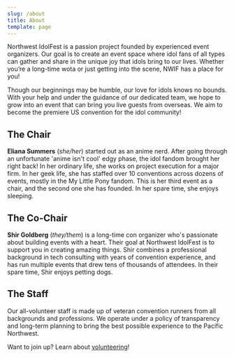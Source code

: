 ```yaml
---
slug: /about
title: About
template: page
---
```

Northwest IdolFest is a passion project founded by experienced event organizers. Our goal is to create an event space where idol fans of all types can gather and share in the unique joy that idols bring to our lives. Whether you’re a long-time wota or just getting into the scene, NWIF has a place for you!

Though our beginnings may be humble, our love for idols knows no bounds. With your help and under the guidance of our dedicated team, we hope to grow into an event that can bring you live guests from overseas. We aim to become the premiere US convention for the idol community!

## The Chair

**Eliana Summers** (*she/her*) started out as an anime nerd. After going through an unfortunate 'anime isn't cool' edgy phase, the idol fandom brought her right back! In her ordinary life, she works on project execution for a major firm. In her geek life, she has staffed over 10 conventions across dozens of events, mostly in the My Little Pony fandom. This is her third event as a chair, and the second one she has founded. In her spare time, she enjoys sleeping.

## The Co-Chair

**Shir Goldberg** (*they/them*) is a long-time con organizer who's passionate about building events with a heart. Their goal at Northwest IdolFest is to support you in creating amazing things. Shir combines a professional background in tech consulting with years of convention experience, and has run multiple events that drew tens of thousands of attendees. In their spare time, Shir enjoys petting dogs.

## The Staff

Our all-volunteer staff is made up of veteran convention runners from all backgrounds and professions. We operate under a policy of transparency and long-term planning to bring the best possible experience to the Pacific Northwest.

Want to join up? Learn about [volunteering](/volunteer)!